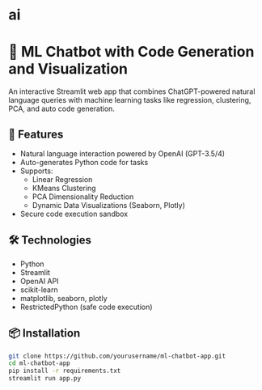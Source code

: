 # ai
# 🤖 ML Chatbot with Code Generation and Visualization

An interactive Streamlit web app that combines ChatGPT-powered natural language queries with machine learning tasks like regression, clustering, PCA, and auto code generation.

## 🚀 Features
- Natural language interaction powered by OpenAI (GPT-3.5/4)
- Auto-generates Python code for tasks
- Supports:
  - Linear Regression
  - KMeans Clustering
  - PCA Dimensionality Reduction
  - Dynamic Data Visualizations (Seaborn, Plotly)
- Secure code execution sandbox

## 🛠️ Technologies
- Python
- Streamlit
- OpenAI API
- scikit-learn
- matplotlib, seaborn, plotly
- RestrictedPython (safe code execution)

## 📦 Installation

```bash
git clone https://github.com/yourusername/ml-chatbot-app.git
cd ml-chatbot-app
pip install -r requirements.txt
streamlit run app.py

